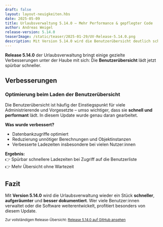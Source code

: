 ```yaml
---
draft: false
layout: layout-neuigkeiten.hbs
date: 2025-05-09
title: Urlaubsverwaltung 5.14.0 – Mehr Performance & gepflegter Code
author: Andreas Weigel
release-version: 5.14.0
teaserImage: /static/teaser/2025-01-29/UV-Release-5.14.0.png
description: Mit Version 5.14.0 wird die Benutzerübersicht deutlich schneller geladen, veralteter Code entfernt.
---
```


**Release 5.14.0** der Urlaubsverwaltung bringt einige gezielte Verbesserungen unter der Haube mit sich: Die **Benutzerübersicht** lädt jetzt spürbar schneller.

<!-- more -->

## Verbesserungen

### Optimierung beim Laden der Benutzerübersicht

Die Benutzerübersicht ist häufig der Einstiegspunkt für viele Administrierende und Vorgesetzte – umso wichtiger, dass sie **schnell und performant** lädt. In diesem Update wurde genau daran gearbeitet.

**Was wurde verbessert?**

- Datenbankzugriffe optimiert
- Reduzierung unnötiger Berechnungen und Objektinstanzen
- Verbesserte Ladezeiten insbesondere bei vielen Nutzer:innen

**Ergebnis:**  
👉 Spürbar schnellere Ladezeiten bei Zugriff auf die Benutzerliste  
👉 Mehr Übersicht ohne Wartezeit

## Fazit

Mit **Version 5.14.0** wird die Urlaubsverwaltung wieder ein Stück **schneller**, **aufgeräumter** und **besser dokumentiert**. Wer viele Benutzer:innen verwaltet oder die Software weiterentwickelt, profitiert besonders von diesem Update.

<sub>Zur vollständigen Release-Übersicht: [Release 5.14.0 auf GitHub ansehen](https://github.com/urlaubsverwaltung/urlaubsverwaltung/releases/tag/urlaubsverwaltung-5.14.0)</sub>
